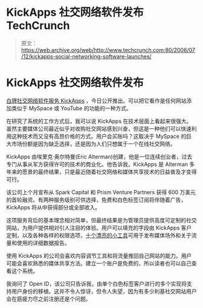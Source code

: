 # KickApps 社交网络软件发布 TechCrunch

> 原文：<https://web.archive.org/web/http://www.techcrunch.com:80/2006/07/12/kickapps-social-networking-software-launches/>

# KickApps 社交网络软件发布

 [](https://web.archive.org/web/20221208215502/http://kickapps.com/) [白牌社交网络软件服务 KickApps](https://web.archive.org/web/20221208215502/http://kickapps.com/) ，今日公开推出。可以把它看作是任何网站添加类似于 MySpace 或 YouTube 的功能的一种方式。

在研究了系统的工作方式后，我可以说 KickApps 在技术层面上看起来很强大。虽然主要媒体公司最近似乎对收购社交网站感到兴奋，但这是一种他们可以快速利用这种技术而又没有高昂价格的方式。用户会买账吗？这取决于 MySpace 的巨大市场份额是因为缺乏选择，还是因为人们只想属于一个在线社交网络。

KickApps 由埃里克·奥尔特曼(Eric Alterman)创建，他是一位连续创业者，过去专门从事从军方获得许可的技术的商业化。他告诉我，KickApps 是 Alterman 多年来的愿景的最终结果，只是最近随着社交网络和媒体共享技术的日益普及才变得可行。

该公司上个月宣布从 Spark Capital 和 Prism Venture Partners 获得 600 万美元的首轮融资。有两种服务级别可供选择，免费和白色标签订阅将伴随着广告，KickApps 将从中获得部分或全部收入。

这项服务背后的基本理念相对简单，但最终结果是为管理员提供高度可定制的社交网站，为用户提供相对引人注目的体验。用户可以填充的字段由 KickApps 客户定制，以及各种各样的权限选项，[十个漂亮的小工具](https://web.archive.org/web/20221208215502/http://www.kickapps.com/learn_viral.php)可用于发布媒体场外和关于流量和使用的详细数据报告。

使用 KickApps 的公司会喜欢内容调节工具和将流量推回自己网站的能力。用户可能会喜欢熟悉的媒体共享方法。建立一个账户是免费的，所以读者也可以自己查看这个系统。

我询问了 Open ID，该公司只告诉我，由单个白色标签客户进行的多个实现将支持用户身份的移植。这并不令人惊讶，但令人失望，因为有多少利基社交网站用户会在筋疲力尽之前注册还是个问题。